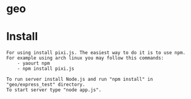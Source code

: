 # geo
# Install
    For using install pixi.js. The easiest way to do it is to use npm.
    For example using arch linux you may follow this commands:
        - yaourt npm
        - npm install pixi.js

    To run server install Node.js and run "npm install" in "geo/express_test" directory.
    To start server type "node app.js".
